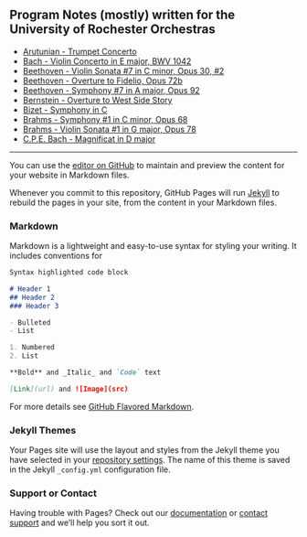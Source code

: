 ## Program Notes (mostly) written for the University of Rochester Orchestras

* [Arutunian - Trumpet Concerto](./Arutunian_Concerto.html) 
* [Bach - Violin Concerto in E major, BWV 1042](./Bach_Concerto.md) 
* [Beethoven - Violin Sonata #7 in C minor, Opus 30, #2](./Beethoven_Sonata.md) 
* [Beethoven - Overture to Fidelio, Opus 72b](./Beethoven_Overture.md) 
* [Beethoven - Symphony #7 in A major, Opus 92](./Beethoven_Symphony.md) 
* [Bernstein - Overture to West Side Story](./Bernstein_Overture.md) 
* [Bizet - Symphony in C](./Bizet_Symphony.md) 
* [Brahms - Symphony #1 in C minor, Opus 68](./Brahms_Sonata.md) 
* [Brahms - Violin Sonata #1 in G major, Opus 78](./Brahms_Sonata.md) 
* [C.P.E. Bach - Magnificat in D major](./CPEBach_Magnificat.md) 

---
You can use the [editor on GitHub](https://github.com/jsundram/program-notes/edit/gh-pages/index.md) to maintain and preview the content for your website in Markdown files.

Whenever you commit to this repository, GitHub Pages will run [Jekyll](https://jekyllrb.com/) to rebuild the pages in your site, from the content in your Markdown files.

### Markdown

Markdown is a lightweight and easy-to-use syntax for styling your writing. It includes conventions for

```markdown
Syntax highlighted code block

# Header 1
## Header 2
### Header 3

- Bulleted
- List

1. Numbered
2. List

**Bold** and _Italic_ and `Code` text

[Link](url) and ![Image](src)
```

For more details see [GitHub Flavored Markdown](https://guides.github.com/features/mastering-markdown/).

### Jekyll Themes

Your Pages site will use the layout and styles from the Jekyll theme you have selected in your [repository settings](https://github.com/jsundram/program-notes/settings/pages). The name of this theme is saved in the Jekyll `_config.yml` configuration file.

### Support or Contact

Having trouble with Pages? Check out our [documentation](https://docs.github.com/categories/github-pages-basics/) or [contact support](https://support.github.com/contact) and we’ll help you sort it out.
